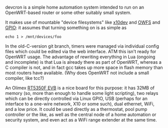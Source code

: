 devcron is a simple home automation system intended to run on an OpenWRT-based
router or some other suitably small system.

It makes use of mountable "device filesystems" like 
[x10dev](http://wish.sourceforge.net/index2.html)
and [OWFS](http://owfs.org/) and [GPIO](https://elinux.org/GPIO): 
it assumes that turning something on is as simple as

    echo 1 > /mnt/devices/foo

In the old-C-version git branch, timers were managed via individual config
files which could be edited via the web interface.  ATM this isn't ready for
OpenWRT usage.  The advantage of rewriting everything in Lua (ongoing and
incomplete) is that Lua is already there as part of OpenWRT, whereas a C
compiler is not, and in fact gcc takes up more space in flash memory than most
routers have available.  (Why does OpenWRT not include a small compiler, like tcc?)

An Olimex [RT5350F EVB](https://www.olimex.com/Products/OLinuXino/RT5350F/RT5350F-OLinuXino-EVB/)
is a nice board for this purpose: it has 32MB of memory (so, more than enough
to handle some light scripting), two relays which can be directly controlled
via Linux GPIO, USB (perhaps for an interface to a one-wire network, X10 or
some such), dual ethernet, WiFi, and a low price.  It could be used directly as
a thermostat, pool pump controller or the like, as well as the central node of
a home automation or security system, and even act as a WiFi range extender
at the same time.

